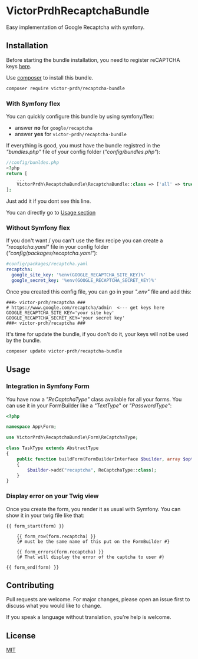 # VictorPrdhRecaptchaBundle

Easy implementation of Google Recaptcha with symfony.

## Installation

Before starting the bundle installation, you need to register reCAPTCHA keys
[here](https://g.co/recaptcha/v3).

Use [composer](https://getcomposer.org) to install this bundle.

```bash
composer require victor-prdh/recaptcha-bundle
```
### With Symfony flex

You can quickly configure this bundle by using symfony/flex:
- answer **no** for `google/recaptcha` 
- answer **yes** for `victor-prdh/recaptcha-bundle` 


If everything is good, you must have the bundle registred in the *"bundles.php"* file of your config folder (*"config/bundles.php"*):
```php 
//config/bunldes.php
<?php
return [
    ...
    VictorPrdh\RecaptchaBundle\RecaptchaBundle::class => ['all' => true]
];
```
Just add it if you dont see this line.

You can directly go to [Usage section](#Usage)

### Without Symfony flex

If you don't want / you can't  use the flex recipe you can create a *"recaptcha.yaml"* file in your config folder (*"config/packages/recaptcha.yaml"*): 

```yaml
#config/packages/recaptcha.yaml
recaptcha:
  google_site_key: '%env(GOOGLE_RECAPTCHA_SITE_KEY)%'
  google_secret_key: '%env(GOOGLE_RECAPTCHA_SECRET_KEY)%'
```


Once you created this config file, you can go in your *".env"* file and add this:

```env
###> victor-prdh/recaptcha ###
# https://www.google.com/recaptcha/admin  <--- get keys here
GOOGLE_RECAPTCHA_SITE_KEY='your site key'
GOOGLE_RECAPTCHA_SECRET_KEY='your secret key'
###< victor-prdh/recaptcha ###
```

It's time for update the bundle, if you don't do it, your keys will not be used by the bundle.

```bash
composer update victor-prdh/recaptcha-bundle
```

## Usage

### Integration in Symfony Form
You have now a *"ReCaptchaType"* class available for all your forms. You can use it in your FormBuilder like a *"TextType*" or *"PasswordType"*:

```php
<?php

namespace App\Form;

use VictorPrdh\RecaptchaBundle\Form\ReCaptchaType;

class TaskType extends AbstractType
{
    public function buildForm(FormBuilderInterface $builder, array $options)
    {
        $builder->add("recaptcha", ReCaptchaType::class);
    }
}
```

### Display error on your Twig view

Once you create the form, you render it as usual with Symfony. You can show it in your twig file like that:
```twig
{{ form_start(form) }}

    {{ form_row(form.recaptcha) }} 
    {# must be the same name of this put on the FormBuilder #}

    {{ form_errors(form.recaptcha) }}
    {# That will display the error of the captcha to user #}

{{ form_end(form) }}
```

## Contributing
Pull requests are welcome. For major changes, please open an issue first to discuss what you would like to change.

If you speak a language without translation, you're help is welcome.

## License
[MIT](https://choosealicense.com/licenses/mit/)